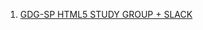1. [GDG-SP HTML5 STUDY GROUP + SLACK](https://medium.com/@rafaelantoniolucio/gdg-sp-html5-study-group-slack-d9682d5c432a)
